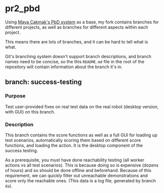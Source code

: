 # pr2_pbd
Using [Maya Cakmak's PbD system](https://github.com/PR2/pr2_pbd) as a base, my fork contains branches for different projects, as well as branches for different aspects within each project.

This means there are lots of branches, and it can be hard to tell what is what.

Git's branching system doesn't support branch descriptions, and branch names need to be concise, so the this `README.md` file in the root of the repository will contain information about the branch it's in.

## branch: success-testing

### Purpose
Test user-provided fixes on real test data on the real robot (desktop version, with GUI) on this branch.

### Description
This branch contains the score functions as well as a full GUI for loading up test scenarios, automatically scoring them based on different score functions, and loading the action. It is the desktop component of the success testing.

As a prerequisite, you must have done reachability testing (all worker actions vs all test scenarios). This is because doing so is expensive (dozens of hours) and so should be done offline and beforehand. Because of this requirement, we can quickly filter out unreachable demonstrations and score only the reachable ones. (This data is a log file, generated by branch `da`).
